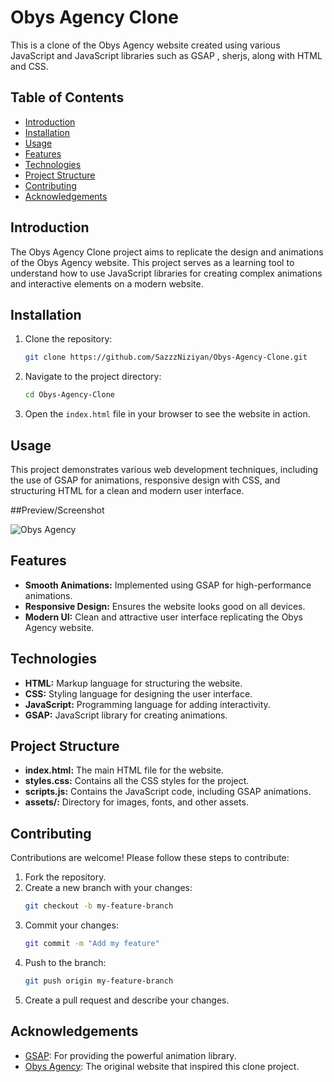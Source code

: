 # Obys Agency Clone

This is a clone of the Obys Agency website created using various JavaScript and JavaScript libraries such as GSAP , sherjs, along with HTML and CSS.

## Table of Contents

- [Introduction](#introduction)
- [Installation](#installation)
- [Usage](#usage)
- [Features](#features)
- [Technologies](#technologies)
- [Project Structure](#project-structure)
- [Contributing](#contributing)
- [Acknowledgements](#acknowledgements)

## Introduction

The Obys Agency Clone project aims to replicate the design and animations of the Obys Agency website. This project serves as a learning tool to understand how to use JavaScript libraries for creating complex animations and interactive elements on a modern website.

## Installation

1. Clone the repository:
   ```bash
   git clone https://github.com/SazzzNiziyan/Obys-Agency-Clone.git
   ```
2. Navigate to the project directory:
   ```bash
   cd Obys-Agency-Clone
   ```
3. Open the `index.html` file in your browser to see the website in action.

## Usage

This project demonstrates various web development techniques, including the use of GSAP for animations, responsive design with CSS, and structuring HTML for a clean and modern user interface.

##Preview/Screenshot

![Obys Agency](https://github.com/ritesh5001/Obys-Design-Agency/blob/f884fdc3f6bea77e900e9f42c61a6eeca99f1e34/Obys%20Agency.gif)

## Features

- **Smooth Animations:** Implemented using GSAP for high-performance animations.
- **Responsive Design:** Ensures the website looks good on all devices.
- **Modern UI:** Clean and attractive user interface replicating the Obys Agency website.

## Technologies

- **HTML:** Markup language for structuring the website.
- **CSS:** Styling language for designing the user interface.
- **JavaScript:** Programming language for adding interactivity.
- **GSAP:** JavaScript library for creating animations.

## Project Structure

- **index.html:** The main HTML file for the website.
- **styles.css:** Contains all the CSS styles for the project.
- **scripts.js:** Contains the JavaScript code, including GSAP animations.
- **assets/:** Directory for images, fonts, and other assets.

## Contributing

Contributions are welcome! Please follow these steps to contribute:

1. Fork the repository.
2. Create a new branch with your changes:
   ```bash
   git checkout -b my-feature-branch
   ```
3. Commit your changes:
   ```bash
   git commit -m "Add my feature"
   ```
4. Push to the branch:
   ```bash
   git push origin my-feature-branch
   ```
5. Create a pull request and describe your changes.

## Acknowledgements

- [GSAP](https://greensock.com/gsap/): For providing the powerful animation library.
- [Obys Agency](https://obys.agency/): The original website that inspired this clone project.
